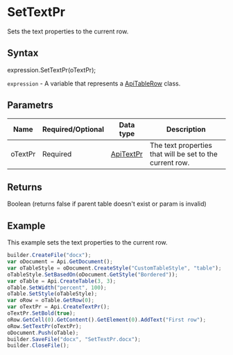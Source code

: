 # SetTextPr

Sets the text properties to the current row.

## Syntax

expression.SetTextPr(oTextPr);

`expression` - A variable that represents a [ApiTableRow](../ApiTableRow.md) class.

## Parametrs

| **Name** | **Required/Optional** | **Data type** | **Description** |
| ------------- | ------------- | ------------- | ------------- |
| oTextPr | Required | [ApiTextPr](../../ApiTextPr/ApiTextPr.md) | The text properties that will be set to the current row. |

## Returns

Boolean (returns false if parent table doesn't exist or param is invalid)

## Example

This example sets the text properties to the current row.

```javascript
builder.CreateFile("docx");
var oDocument = Api.GetDocument();
var oTableStyle = oDocument.CreateStyle("CustomTableStyle", "table");
oTableStyle.SetBasedOn(oDocument.GetStyle("Bordered"));
var oTable = Api.CreateTable(3, 3);
oTable.SetWidth("percent", 100);
oTable.SetStyle(oTableStyle);
var oRow = oTable.GetRow(0);
var oTextPr = Api.CreateTextPr();
oTextPr.SetBold(true);
oRow.GetCell(0).GetContent().GetElement(0).AddText("First row");
oRow.SetTextPr(oTextPr);
oDocument.Push(oTable);
builder.SaveFile("docx", "SetTextPr.docx");
builder.CloseFile();
```